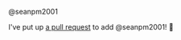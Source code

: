 @seanpm2001 

I've put up [a pull request](https://github.com/seanpm2001/Team8_Collection/pull/3) to add @seanpm2001! :tada:
